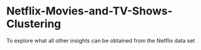 # Netflix-Movies-and-TV-Shows-Clustering
To explore what all other insights can be obtained from the Netflix data set
